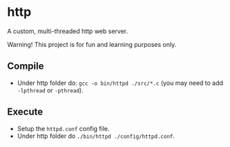 http
====

A custom, multi-threaded http web server.

Warning! This project is for fun and learning purposes only.

## Compile
* Under http folder do: `gcc -o bin/httpd ./src/*.c` (you may need to add `-lpthread` or `-pthread`).

## Execute
* Setup the `httpd.conf` config file.
* Under http folder do `./bin/httpd ./config/httpd.conf`.